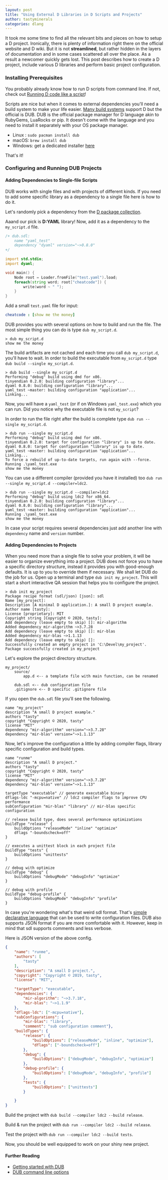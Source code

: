 ```yaml
---
layout: post
title: "Using External D Libraries in D Scripts and Projects"
author: tastyminerals
categories: dlang
---
```


It took me some time to find all the relevant bits and pieces on how to setup a D project.
Ironically, there is plenty of information right there on the official website and D wiki.
But it is not **streamlined**, but rather hidden in the layers of documentation and in some cases scattered all over the place.
As a result a newcomer quickly gets lost.
This post describes how to create a D project, include various D libraries and perform basic project configuration.

### Installing Prerequisites

You probably already know how to run D scripts from command line.
If not, check out [Running D code like a script](https://wiki.dlang.org/Getting_Started)!

Scripts are nice but when it comes to external dependencies you'll need a build system to make your life easier.
[Many build systems](https://wiki.dlang.org/Build_Tools) support D but the official is DUB.
DUB is the official package manager for D language akin to RubyGems, LuaRocks or pip.
It doesn't come with the language and you need to install it separately with your OS package manager.

* Linux : `sudo pacman install dub`
* macOS: `brew install dub`
* Windows: get a dedicated installer [here](https://github.com/dlang/dub/releases)

That's it!

### Configuring and Running DUB Projects

#### Adding Dependencies to Single-file Scripts

DUB works with single files and with projects of different kinds.
If you need to add some specific library as a dependency to a single file here is how to do it.

Let's randomly pick a dependency from the [D package collection](https://code.dlang.org).

Aaand our pick is **D:YAML** library!
Now, add it as a dependency to the `my_script.d` file.

```d
/+ dub.sdl:
    name "yaml_test"
    dependency "dyaml" version="~>0.8.0"
+/

import std.stdio;
import dyaml;

void main() {
    Node root = Loader.fromFile("test.yaml").load;
    foreach(string word; root["cheatcode"]) {
        write(word ~ " ");
    }
}
```

Add a small `test.yaml` file for input:

```yaml
cheatcode : [show me the money]
```

DUB provides you with several options on how to build and run the file.
The most simple thing you can do is type `dub my_script.d`.

```
> dub my_script.d
show me the money
```

The build artifacts are not cached and each time you call `dub my_script.d`, you'll have to wait.
In order to build the executable from `my_script.d` type `dub build --single my_script.d`.

```
> dub build --single my_script.d
Performing "debug" build using dmd for x86.
tinyendian 0.2.0: building configuration "library"...
dyaml 0.8.0: building configuration "library"...
yaml_test ~master: building configuration "application"...
Linking...
```

Now, you will have a `yaml_test` (or if on Windows `yaml_test.exe`) which you can run.
Did you notice why the executable file is not `my_script`?

In order to run the file right after the build is complete type `dub run --single my_script.d`.

```
> dub run --single my_script.d
Performing "debug" build using dmd for x86.
tinyendian 0.2.0: target for configuration "library" is up to date.
dyaml 0.8.0: target for configuration "library" is up to date.
yaml_test ~master: building configuration "application"...
Linking...
To force a rebuild of up-to-date targets, run again with --force.
Running .\yaml_test.exe
show me the money
```

You can use a different compiler (provided you have it installed) too `dub run --single my_script.d --compiler=ldc2`.

```
> dub run --single my_script.d --compiler=ldc2
Performing "debug" build using ldc2 for x86_64.
tinyendian 0.2.0: building configuration "library"...
dyaml 0.8.0: building configuration "library"...
yaml_test ~master: building configuration "application"...
Running .\yaml_test.exe
show me the money
```

In case your script requires several dependencies just add another line with `dependency` name and `version` number.

#### Adding Dependencies to Projects

When you need more than a single file to solve your problem, it will be easier to organize everything into a project.
DUB does not force you to have a specific directory structure, instead it provides you with good-enough defaults.
It is up to you to override them if necessary.
We shall let DUB do the job for us.
Open up a terminal and type `dub init my_project`.
This will start a short interactive QA session that helps you to configure the project.

```
> dub init my_project
Package recipe format (sdl/json) [json]: sdl
Name [my_project]:
Description [A minimal D application.]: A small D project example.
Author name [tasty]:
License [proprietary]: MIT
Copyright string [Copyright © 2020, tasty]:
Add dependency (leave empty to skip) []: mir-algorithm
Added dependency mir-algorithm ~>3.7.28
Add dependency (leave empty to skip) []: mir-blas
Added dependency mir-blas ~>1.1.13
Add dependency (leave empty to skip) []:
Successfully created an empty project in 'C:\Devel\my_project'.
Package successfully created in my_project
```

Let's explore the project directory structure.

```
my_project/
    source/
        app.d <-- a template file with main function, can be renamed

    dub.sdl <-- dub configuration file
    .gitignore <-- D specific .gitignore file
```

If you open the `dub.sdl` file you'll see the following.

```sdl
name "my_project"
description "A small D project example."
authors "tasty"
copyright "Copyright © 2020, tasty"
license "MIT"
dependency "mir-algorithm" version="~>3.7.28"
dependency "mir-blas" version="~>1.1.13"
```

Now, let's improve the configuration a little by adding compiler flags, library specific configuration and build types.

```sdl
name "runme"
description "A small D project."
authors "tasty"
copyright "Copyright © 2020, tasty"
license "MIT"
dependency "mir-algorithm" version="~>3.7.28"
dependency "mir-blas" version="~>1.1.13"

targetType "executable" // generate executable binary
dflags-ldc "-mcpu=native" // ldc2 compiler flags to improve CPU performance
subConfiguration "mir-blas" "library" // mir-blas specific configuration

// release build type, does several performance optimizations
buildType "release" {
    buildOptions "releaseMode" "inline" "optimize"
    dflags "-boundscheck=off"
}

// executes a unittest block in each project file
buildType "tests" {
    buildOptions "unittests"
}

// debug with optimize
buildType "debug" {
    buildOptions "debugMode" "debugInfo" "optimize"
}

// debug with profile
buildType "debug-profile" {
    buildOptions "debugMode" "debugInfo" "profile"
}
```

In case you're wondering what's that weird sdl format.
That's [simple declarative language](https://sdlang.org) that can be used to write configuration files.
DUB also supports JSON format if you are more comfortable with it.
However, keep in mind that sdl supports comments and less verbose.

Here is JSON version of the above config.

```json
{
    "name": "runme",
    "authors": [
        "tasty"
    ],
    "description": "A small D project.",
    "copyright": "Copyright © 2019, tasty",
    "license": "MIT",

    "targetType": "executable",
    "dependencies": {
        "mir-algorithm": "~>3.7.18",
        "mir-blas": "~>1.1.9"
    },
    "dflags-ldc": ["-mcpu=native"],
    "subConfigurations": {
        "mir-blas": "library",
        "comment": "sub configuration comment"},
    "buildTypes": {
        "release": {
            "buildOptions": ["releaseMode", "inline", "optimize"],
            "dflags": ["-boundscheck=off"]
        },
        "debug": {
            "buildOptions": ["debugMode", "debugInfo", "optimize"]
        },
        "debug-profile": {
            "buildOptions": ["debugMode", "debugInfo", "profile"]
        },
        "tests": {
            "buildOptions": ["unittests"]
        }

    }
}
```

Build the project with `dub build --compiler ldc2 --build release`.

Build & run the project with `dub run --compiler ldc2 --build release`.

Test the project with `dub run --compiler ldc2 --build tests`.

Now, you should be well equipped to work on your shiny new project.

#### Further Reading

* [Getting started with DUB](https://dub.pm/getting_started)
* [DUB command line options](https://dub.pm/commandline.html)